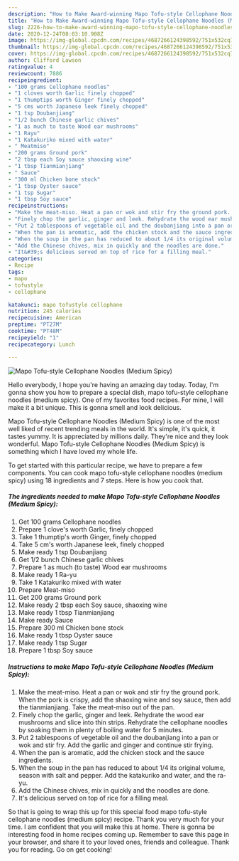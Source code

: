 ```yaml
---
description: "How to Make Award-winning Mapo Tofu-style Cellophane Noodles (Medium Spicy)"
title: "How to Make Award-winning Mapo Tofu-style Cellophane Noodles (Medium Spicy)"
slug: 2226-how-to-make-award-winning-mapo-tofu-style-cellophane-noodles-medium-spicy
date: 2020-12-24T08:03:10.908Z
image: https://img-global.cpcdn.com/recipes/4687266124398592/751x532cq70/mapo-tofu-style-cellophane-noodles-medium-spicy-recipe-main-photo.jpg
thumbnail: https://img-global.cpcdn.com/recipes/4687266124398592/751x532cq70/mapo-tofu-style-cellophane-noodles-medium-spicy-recipe-main-photo.jpg
cover: https://img-global.cpcdn.com/recipes/4687266124398592/751x532cq70/mapo-tofu-style-cellophane-noodles-medium-spicy-recipe-main-photo.jpg
author: Clifford Lawson
ratingvalue: 4
reviewcount: 7886
recipeingredient:
- "100 grams Cellophane noodles"
- "1 cloves worth Garlic finely chopped"
- "1 thumptips worth Ginger finely chopped"
- "5 cms worth Japanese leek finely chopped"
- "1 tsp Doubanjiang"
- "1/2 bunch Chinese garlic chives"
- "1 as much to taste Wood ear mushrooms"
- "1 Rayu"
- "1 Katakuriko mixed with water"
- " Meatmiso"
- "200 grams Ground pork"
- "2 tbsp each Soy sauce shaoxing wine"
- "1 tbsp Tianmianjiang"
- " Sauce"
- "300 ml Chicken bone stock"
- "1 tbsp Oyster sauce"
- "1 tsp Sugar"
- "1 tbsp Soy sauce"
recipeinstructions:
- "Make the meat-miso. Heat a pan or wok and stir fry the ground pork. When the pork is crispy, add the shaoxing wine and soy sauce, then add the tianmianjiang. Take the meat-miso out of the pan."
- "Finely chop the garlic, ginger and leek. Rehydrate the wood ear mushrooms and slice into thin strips. Rehydrate the cellophane noodles by soaking them in plenty of boiling water for 5 minutes."
- "Put 2 tablespoons of vegetable oil and the doubanjiang into a pan or wok and stir fry. Add the garlic and ginger and continue stir frying."
- "When the pan is aromatic, add the chicken stock and the sauce ingredients."
- "When the soup in the pan has reduced to about 1/4 its original volume, season with salt and pepper. Add the katakuriko and water, and the ra-yu."
- "Add the Chinese chives, mix in quickly and the noodles are done."
- "It&#39;s delicious served on top of rice for a filling meal."
categories:
- Recipe
tags:
- mapo
- tofustyle
- cellophane

katakunci: mapo tofustyle cellophane 
nutrition: 245 calories
recipecuisine: American
preptime: "PT27M"
cooktime: "PT48M"
recipeyield: "1"
recipecategory: Lunch

---
```



![Mapo Tofu-style Cellophane Noodles (Medium Spicy)](https://img-global.cpcdn.com/recipes/4687266124398592/751x532cq70/mapo-tofu-style-cellophane-noodles-medium-spicy-recipe-main-photo.jpg)

Hello everybody, I hope you're having an amazing day today. Today, I'm gonna show you how to prepare a special dish, mapo tofu-style cellophane noodles (medium spicy). One of my favorites food recipes. For mine, I will make it a bit unique. This is gonna smell and look delicious.

Mapo Tofu-style Cellophane Noodles (Medium Spicy) is one of the most well liked of recent trending meals in the world. It's simple, it's quick, it tastes yummy. It is appreciated by millions daily. They're nice and they look wonderful. Mapo Tofu-style Cellophane Noodles (Medium Spicy) is something which I have loved my whole life.




To get started with this particular recipe, we have to prepare a few components. You can cook mapo tofu-style cellophane noodles (medium spicy) using 18 ingredients and 7 steps. Here is how you cook that.

<!--inarticleads1-->

##### The ingredients needed to make Mapo Tofu-style Cellophane Noodles (Medium Spicy):

1. Get 100 grams Cellophane noodles
1. Prepare 1 clove&#39;s worth Garlic, finely chopped
1. Take 1 thumptip&#39;s worth Ginger, finely chopped
1. Take 5 cm&#39;s worth Japanese leek, finely chopped
1. Make ready 1 tsp Doubanjiang
1. Get 1/2 bunch Chinese garlic chives
1. Prepare 1 as much (to taste) Wood ear mushrooms
1. Make ready 1 Ra-yu
1. Take 1 Katakuriko mixed with water
1. Prepare  Meat-miso
1. Get 200 grams Ground pork
1. Make ready 2 tbsp each Soy sauce, shaoxing wine
1. Make ready 1 tbsp Tianmianjiang
1. Make ready  Sauce
1. Prepare 300 ml Chicken bone stock
1. Make ready 1 tbsp Oyster sauce
1. Make ready 1 tsp Sugar
1. Prepare 1 tbsp Soy sauce




<!--inarticleads2-->

##### Instructions to make Mapo Tofu-style Cellophane Noodles (Medium Spicy):

1. Make the meat-miso. Heat a pan or wok and stir fry the ground pork. When the pork is crispy, add the shaoxing wine and soy sauce, then add the tianmianjiang. Take the meat-miso out of the pan.
1. Finely chop the garlic, ginger and leek. Rehydrate the wood ear mushrooms and slice into thin strips. Rehydrate the cellophane noodles by soaking them in plenty of boiling water for 5 minutes.
1. Put 2 tablespoons of vegetable oil and the doubanjiang into a pan or wok and stir fry. Add the garlic and ginger and continue stir frying.
1. When the pan is aromatic, add the chicken stock and the sauce ingredients.
1. When the soup in the pan has reduced to about 1/4 its original volume, season with salt and pepper. Add the katakuriko and water, and the ra-yu.
1. Add the Chinese chives, mix in quickly and the noodles are done.
1. It&#39;s delicious served on top of rice for a filling meal.




So that is going to wrap this up for this special food mapo tofu-style cellophane noodles (medium spicy) recipe. Thank you very much for your time. I am confident that you will make this at home. There is gonna be interesting food in home recipes coming up. Remember to save this page in your browser, and share it to your loved ones, friends and colleague. Thank you for reading. Go on get cooking!
